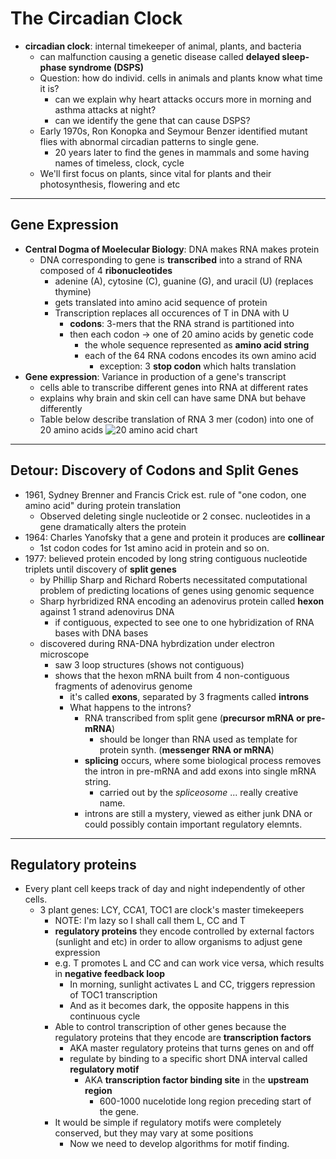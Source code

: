 # The Circadian Clock
- **circadian clock**: internal timekeeper of animal, plants, and bacteria
    - can malfunction causing a genetic disease called **delayed sleep-phase syndrome (DSPS)**
    - Question: how do individ. cells in animals and plants know what time it is?
        - can we explain why heart attacks occurs more in morning and asthma attacks at night?
        - can we identify the gene that can cause DSPS?
    - Early 1970s, Ron Konopka and Seymour Benzer identified mutant flies with abnormal circadian patterns to single gene.
        - 20 years later to find the genes in mammals and some having names of timeless, clock, cycle
    - We'll first focus on plants, since vital for plants and their photosynthesis, flowering and etc

___

## Gene Expression
- **Central Dogma of Moelecular Biology**: DNA makes RNA makes protein
    - DNA corresponding to gene is **transcribed** into a strand of RNA composed of 4 **ribonucleotides**
        - adenine (A), cytosine (C), guanine (G), and uracil (U) (replaces thymine)
        - gets translated into amino acid sequence of protein
        - Transcription replaces all occurences of T in DNA with U 
            - **codons**: 3-mers that the RNA strand is partitioned into
            - then each codon -> one of 20 amino acids by genetic code
                - the whole sequence represented as **amino acid string**
                - each of the 64 RNA codons encodes its own amino acid
                    - exception: 3 **stop codon** which halts translation
- **Gene expression**: Variance in production of a gene's transcript
    - cells able to transcribe different genes into RNA at different rates
    - explains why brain and skin cell can have same DNA but behave differently
    - Table below describe translation of RNA 3 mer (codon) into one of 20 amino acids
    ![20 amino acid chart](http://bioinformaticsalgorithms.com/images/Antibiotics/genetic_code.png "from stepik.org 20 amino acid chart")

___

## Detour: Discovery of Codons and Split Genes
- 1961, Sydney Brenner and Francis Crick est. rule of "one codon, one amino acid" during protein translation
    - Observed deleting single nucleotide or 2 consec. nucleotides in a gene dramatically alters the protein
- 1964: Charles Yanofsky that a gene and protein it produces are **collinear**
    - 1st codon codes for 1st amino acid in protein and so on.
- 1977: believed protein encoded by long string contiguous nucleotide triplets until discovery of **split genes**
    - by Phillip Sharp and Richard Roberts necessitated computational problem of predicting locations of genes using genomic sequence
    - Sharp hyrbridized RNA encoding an adenovirus protein called **hexon** against 1 strand adenovirus DNA
        - if  contiguous, expected to see one to one hybridization of RNA bases with DNA bases
    - discovered during RNA-DNA hybrdization under electron microscope
        - saw 3 loop structures (shows not contiguous)
        - shows that the hexon mRNA built from 4 non-contiguous fragments of adenovirus genome
            - it's called **exons**, separated by 3 fragments called **introns**
            - What happens to the introns?
                -  RNA transcribed from split gene (**precursor mRNA or pre-mRNA**) 
                    - should be longer than RNA used as template for protein synth. (**messenger RNA or mRNA**)
                - **splicing** occurs, where some biological process removes the intron in pre-mRNA and add exons into single mRNA string.
                    - carried out by the *spliceosome* ... really creative name.
                - introns are still a mystery, viewed as either junk DNA or could possibly contain important regulatory elemnts.

___

## Regulatory proteins
- Every plant cell keeps track of day and night independently of other cells.
    - 3 plant genes: LCY, CCA1, TOC1 are clock's master timekeepers
        - NOTE: I'm lazy so I shall call them L, CC and T
        - **regulatory proteins** they encode controlled by external factors (sunlight and etc) in order to allow organisms to adjust gene expression
        - e.g. T promotes L and CC and can work vice versa, which results in **negative feedback loop**
            - In morning, sunlight activates L and CC, triggers repression of TOC1 transcription 
            - And as it becomes dark, the opposite happens in this continuous cycle
        - Able to control transcription of other genes because the regulatory proteins that they encode are **transcription factors**
            - AKA master regulatory proteins that turns genes on and off
            - regulate by binding to a specific short DNA interval called **regulatory motif**
                - AKA **transcription factor binding site** in the **upstream region**
                    - 600-1000 nucelotide long region preceding start of the gene. 
        - It would be simple if regulatory motifs were completely conserved, but they may vary at some positions
            - Now we need to develop algorithms for motif finding.